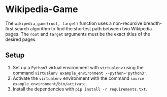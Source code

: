 # Wikipedia-Game
The `wikipedia_game(root, target)` function uses a non-recursive breadth-first search algorithm to find the shortest path between two Wikipedia pages. The `root` and `target` arguments must be the exact titles of the desired pages. 

## Setup
1. Set up a `Python3` virtual environment with `virtualenv` using the command `virtualenv example_environment --python='python3'`.
2. Activate the `virtualenv` environment with the command `source example_environment/bin/activate`.
3. Install the dependencies with `pip install -r requirements.txt`.
